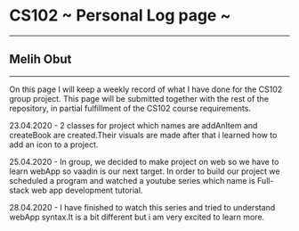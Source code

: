 # CS102 ~ Personal Log page ~
****
## Melih Obut 
****

On this page I will keep a weekly record of what I have done for the CS102 group project. This page will be submitted together with the rest of the repository, in partial fulfillment of the CS102 course requirements.

23.04.2020 - 2 classes for project which names are addAnItem and createBook are created.Their visuals are made after that i learned how to add an icon to a project.

25.04.2020 - In group, we decided to make project on web so we have to learn webApp so vaadin is our next target. In order to build our project we scheduled a program and watched a youtube series which name is Full-stack web app development tutorial. 

28.04.2020 - I have finished to watch this series and tried to understand webApp syntax.It is a bit different but i am very excited to learn more.
